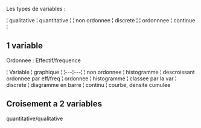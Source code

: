 Les types de variables :

¦ qualitative ¦ quantitative ¦ 
¦ non ordonnee ¦ discrete ¦
¦ ordonnnee ¦ continue ¦

## 1 variable

Ordonnee : Effectif/frequence

¦ Variable ¦ graphique ¦ 
¦---¦---¦
¦ non ordonnee ¦ histogramme ¦ descroissant ordonnee par eff/freq
¦ ordonnee ¦ histogramme ¦ classee par la var
¦ discrete ¦ diagramme en barre
¦ continu ¦ courbe, densite cumulee

## Croisement a 2 variables

quantitative/qualitative
